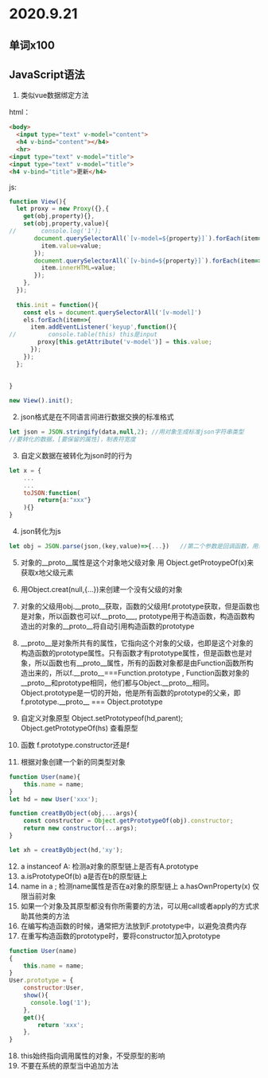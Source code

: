 # 2020.9.21

## 单词x100

## JavaScript语法

1. 类似vue数据绑定方法

html：

```html
<body>
  <input type="text" v-model="content">
  <h4 v-bind="content"></h4>
  <hr>
<input type="text" v-model="title">
<input type="text" v-model="title">
<h4 v-bind="title">更新</h4>
```

js:

```js
function View(){
  let proxy = new Proxy({},{
    get(obj,property){},
    set(obj,property,value){
//       console.log('1');
       document.querySelectorAll(`[v-model=${property}]`).forEach(item=>{
         item.value=value;
       });
       document.querySelectorAll(`[v-bind=${property}]`).forEach(item=>{
         item.innerHTML=value;
       });
    },
  });
  
  this.init = function(){
    const els = document.querySelectorAll('[v-model]')
    els.forEach(item=>{
      item.addEventListener('keyup',function(){
//         console.table(this) this是input
        proxy[this.getAttribute('v-model')] = this.value;
      });
    });
  };
  
  
}

new View().init();
```

2. json格式是在不同语言间进行数据交换的标准格式

```js
let json = JSON.stringify(data,null,2); //用对象生成标准json字符串类型
//要转化的数据，[要保留的属性]，制表符宽度
```

3. 自定义数据在被转化为json时的行为

```js
let x = {
    ...
    ...
    toJSON:function(
    	return{a:"xxx"}
    ){}
}
```

4. json转化为js

```js
let obj = JSON.parse(json,(key,value)=>{...}) 	//第二个参数是回调函数，用来在转换时处理数据
```

5. 对象的\__proto__属性是这个对象地父级对象 用 Object.getProtoypeOf(x)来获取x地父级元素
6. 用Object.creat(null,{...})来创建一个没有父级的对象
7. 对象的父级用obj.\_\_proto\_\_获取，函数的父级用f.prototype获取，但是函数也是对象，所以函数也可以f.\_\_proto_\_\_,    prototype用于构造函数，构造函数构造出的对象的\_\_proto\_\_将自动引用构造函数的prototype

8. \_\_proto\_\_是对象所共有的属性，它指向这个对象的父级，也即是这个对象的构造函数的prototype属性。只有函数才有prototype属性，但是函数也是对象，所以函数也有\_\_proto\_\_属性，所有的函数对象都是由Function函数所构造出来的，所以f.\_\_proto\_\_===Function.prototype , Function函数对象的\_\_proto\_\_和prototype相同，他们都与Object.\_\_proto__相同。Object.prototype是一切的开始，他是所有函数的prototype的父亲，即f.prototype.\_\_proto\_\_ === Object.prototype

9. 自定义对象原型 Object.setPrototypeof(hd,parent); Object.getPrototypeOf(hs) 查看原型
10. 函数  f.prototype.constructor还是f   
11. 根据对象创建一个新的同类型对象

```js
function User(name){
    this.name = name;
}
let hd = new User('xxx');

function creatByObject(obj,...args){
    const constructor = Object.getPrototypeOf(obj).constructor;
    return new constructor(...args);
}

let xh = creatByObject(hd,'xy');
```

12. a instanceof A: 检测a对象的原型链上是否有A.prototype
13. a.isPrototypeOf(b) a是否在b的原型链上
14. name in a ;  检测name属性是否在a对象的原型链上  a.hasOwnProperty(x) 仅限当前对象
15. 如果一个对象及其原型都没有你所需要的方法，可以用call或者apply的方式求助其他类的方法
16. 在编写构造函数的时候，通常把方法放到F.prototype中，以避免浪费内存
17. 在重写构造函数的prototype时，要将constructor加入prototype

```js
function User(name)
{
    this.name = name;
}
User.prototype = {
    constructor:User,
    show(){
      console.log('1');  
    },
    get(){
        return 'xxx';
    },
}
```

18. this始终指向调用属性的对象，不受原型的影响
19. 不要在系统的原型当中追加方法